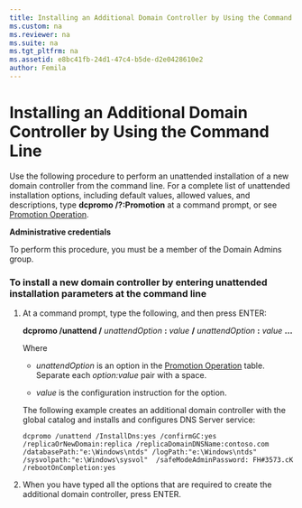 ```yaml
---
title: Installing an Additional Domain Controller by Using the Command Line
ms.custom: na
ms.reviewer: na
ms.suite: na
ms.tgt_pltfrm: na
ms.assetid: e8bc41fb-24d1-47c4-b5de-d2e0428610e2
author: Femila
---
```

# Installing an Additional Domain Controller by Using the Command Line
  Use the following procedure to perform an unattended installation of a new domain controller from the command line. For a complete list of unattended installation options, including default values, allowed values, and descriptions, type **dcpromo \/?:Promotion** at a command prompt, or see [Promotion Operation](../Topic/Promotion-Operation.md).  
  
 **Administrative credentials**  
  
 To perform this procedure, you must be a member of the Domain Admins group.  
  
### To install a new domain controller by entering unattended installation parameters at the command line  
  
1.  At a command prompt, type the following, and then press ENTER:  
  
     **dcpromo \/unattend \/** *unattendOption* **:** *value*  **\/** *unattendOption* **:** *value*  **...**  
  
     Where  
  
    -   *unattendOption* is an option in the [Promotion Operation](../Topic/Promotion-Operation.md) table. Separate each *option:value* pair with a space.  
  
    -   *value* is the configuration instruction for the option.  
  
     The following example creates an additional domain controller with the global catalog and installs and configures DNS Server service:  
  
     `dcpromo /unattend /InstallDns:yes /confirmGC:yes /replicaOrNewDomain:replica /replicaDomainDNSName:contoso.com /databasePath:"e:\Windows\ntds" /logPath:"e:\Windows\ntds" /sysvolpath:"e:\Windows\sysvol"  /safeModeAdminPassword: FH#3573.cK /rebootOnCompletion:yes`  
  
2.  When you have typed all the options that are required to create the additional domain controller, press ENTER.  
  
  